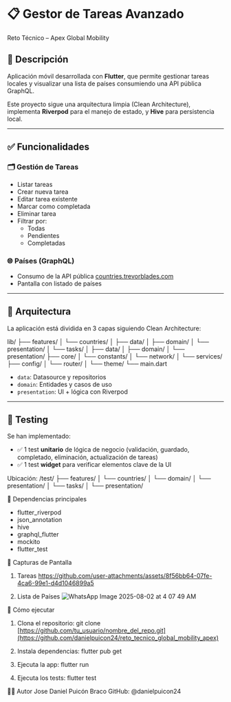 # 📋 Gestor de Tareas Avanzado

Reto Técnico – Apex Global Mobility

## 🧠 Descripción

Aplicación móvil desarrollada con **Flutter**, que permite gestionar tareas locales y visualizar una lista de países consumiendo una API pública GraphQL.

Este proyecto sigue una arquitectura limpia (Clean Architecture), implementa **Riverpod** para el manejo de estado, y **Hive** para persistencia local.

---

## ✅ Funcionalidades

### 🗂️ Gestión de Tareas
- Listar tareas
- Crear nueva tarea
- Editar tarea existente
- Marcar como completada
- Eliminar tarea
- Filtrar por:
  - Todas
  - Pendientes
  - Completadas

### 🌐 Países (GraphQL)
- Consumo de la API pública [countries.trevorblades.com](https://countries.trevorblades.com/)
- Pantalla con listado de países

---

## 📐 Arquitectura

La aplicación está dividida en 3 capas siguiendo Clean Architecture:

lib/
├── features/
│ └── countries/
│   ├── data/
│   ├── domain/
│   └── presentation/
│ └── tasks/
│   ├── data/
│   ├── domain/
│   └── presentation/
├── core/
│ └── constants/
│ └── network/
│ └── services/
├── config/
│ └── router/
│ └── theme/
└── main.dart


- `data`: Datasource y repositorios
- `domain`: Entidades y casos de uso
- `presentation`: UI + lógica con Riverpod

---

## 🧪 Testing

Se han implementado:

- ✅ 1 test **unitario** de lógica de negocio (validación, guardado, completado, eliminación, actualización de tareas)
- ✅ 1 test **widget** para verificar elementos clave de la UI

Ubicación:
/test/
├── features/
│   └── countries/
│       └── domain/
│       └── presentation/
│   └── tasks/
│       └── presentation/

🔌 Dependencias principales
- flutter_riverpod
- json_annotation
- hive
- graphql_flutter
- mockito
- flutter_test

📸 Capturas de Pantalla 
1. Tareas
https://github.com/user-attachments/assets/8f56bb64-07fe-4ca6-99e1-d4d1046899a5

2.  Lista de Países
![WhatsApp Image 2025-08-02 at 4 07 49 AM](https://github.com/user-attachments/assets/af4dc780-3b9e-4018-9e66-ce18233c3fd6)


🚀 Cómo ejecutar
1. Clona el repositorio:
   git clone [https://github.com/tu_usuario/nombre_del_repo.git](https://github.com/danielpuicon24/reto_tecnico_global_mobility_apex)

2. Instala dependencias:
   flutter pub get
   
4. Ejecuta la app:
   flutter run
   
6. Ejecuta los tests:
   flutter test


👨‍💻 Autor
Jose Daniel Puicón Braco
GitHub: @danielpuicon24

